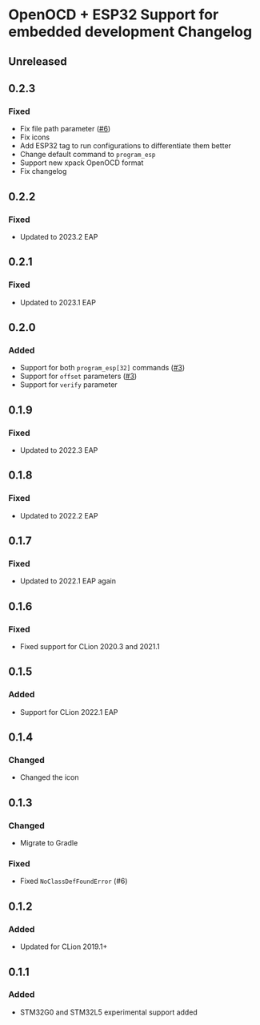 # OpenOCD + ESP32 Support for embedded development Changelog

## Unreleased

## 0.2.3

### Fixed
- Fix file path parameter ([#6](https://github.com/ThexXTURBOXx/clion-embedded-esp32/issues/6))
- Fix icons
- Add ESP32 tag to run configurations to differentiate them better
- Change default command to `program_esp`
- Support new xpack OpenOCD format
- Fix changelog

## 0.2.2

### Fixed
- Updated to 2023.2 EAP

## 0.2.1

### Fixed
- Updated to 2023.1 EAP

## 0.2.0

### Added
- Support for both `program_esp[32]` commands ([#3](https://github.com/ThexXTURBOXx/clion-embedded-esp32/pull/3))
- Support for `offset` parameters ([#3](https://github.com/ThexXTURBOXx/clion-embedded-esp32/pull/3))
- Support for `verify` parameter

## 0.1.9

### Fixed
- Updated to 2022.3 EAP

## 0.1.8

### Fixed
- Updated to 2022.2 EAP

## 0.1.7

### Fixed
- Updated to 2022.1 EAP again

## 0.1.6

### Fixed
- Fixed support for CLion 2020.3 and 2021.1

## 0.1.5

### Added
- Support for CLion 2022.1 EAP

## 0.1.4

### Changed
- Changed the icon

## 0.1.3

### Changed
- Migrate to Gradle

### Fixed
- Fixed `NoClassDefFoundError` (#6)

## 0.1.2

### Added
- Updated for CLion 2019.1+

## 0.1.1

### Added
- STM32G0 and STM32L5 experimental support added
